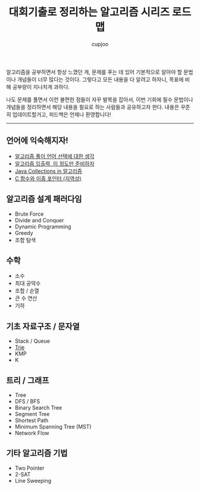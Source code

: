 ﻿---
layout: post
title: "대회기출로 정리하는 알고리즘 시리즈 로드맵"
author: cupjoo
categories: [알고리즘]
image: assets/images/2020-01-28/1.png
featured: true
hidden: true
---

알고리즘을 공부하면서 항상 느꼈던 게, 문제를 푸는 데 있어 기본적으로 알아야 할 문법이나 개념들이 너무 많다는 것이다. 그렇다고 모든 내용을 다 알려고 하자니, 목표에 비해 공부량이 지나치게 과하다.

나도 문제를 풀면서 이런 불편한 점들이 자꾸 발목을 잡아서, 이번 기회에 필수 문법이나 개념들을 정리하면서 해당 내용을 필요로 하는 사람들과 공유하고자 한다. 내용은 꾸준히 업데이트할거고, 피드백은 언제나 환영합니다!

---

## 언어에 익숙해지자!

- [알고리즘 풀이 언어 선택에 대한 생각](https://cupjoo.github.io/알고리즘-풀이-언어-선택에-대한-생각)
- [알고리즘 입출력, 이 정도만 준비하자](https://cupjoo.github.io/알고리즘-입출력-이-정도만-준비하자)
- [Java Collections in 알고리즘](https://cupjoo.github.io/Java-Collections-in-알고리즘)
- [C 함수와 이중 포인터 (지역성)](https://cupjoo.github.io/C-함수와-이중-포인터에-대한-개념-지역성)

## 알고리즘 설계 패러다임

- Brute Force
- Divide and Conquer
- Dynamic Programming
- Greedy
- 조합 탐색

## 수학

- 소수
- 최대 공약수
- 조합 / 순열
- 큰 수 연산
- 기하

## 기초 자료구조 / 문자열

- Stack / Queue
- [Trie](https://cupjoo.github.io/Trie)
- KMP
- K

## 트리 / 그래프

- Tree
- DFS / BFS
- Binary Search Tree
- Segment Tree
- Shortest Path
- Minimum Spanning Tree (MST)
- Network Flow

## 기타 알고리즘 기법

- Two Pointer
- 2-SAT
- Line Sweeping
